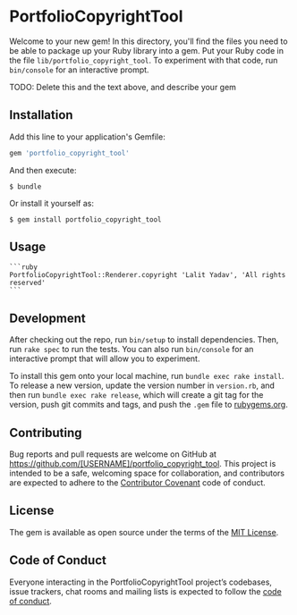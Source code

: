# PortfolioCopyrightTool

Welcome to your new gem! In this directory, you'll find the files you need to be able to package up your Ruby library into a gem. Put your Ruby code in the file `lib/portfolio_copyright_tool`. To experiment with that code, run `bin/console` for an interactive prompt.

TODO: Delete this and the text above, and describe your gem

## Installation

Add this line to your application's Gemfile:

```ruby
gem 'portfolio_copyright_tool'
```

And then execute:

    $ bundle

Or install it yourself as:

    $ gem install portfolio_copyright_tool

## Usage
    ```ruby
    PortfolioCopyrightTool::Renderer.copyright 'Lalit Yadav', 'All rights reserved'
    ```

## Development

After checking out the repo, run `bin/setup` to install dependencies. Then, run `rake spec` to run the tests. You can also run `bin/console` for an interactive prompt that will allow you to experiment.

To install this gem onto your local machine, run `bundle exec rake install`. To release a new version, update the version number in `version.rb`, and then run `bundle exec rake release`, which will create a git tag for the version, push git commits and tags, and push the `.gem` file to [rubygems.org](https://rubygems.org).

## Contributing

Bug reports and pull requests are welcome on GitHub at https://github.com/[USERNAME]/portfolio_copyright_tool. This project is intended to be a safe, welcoming space for collaboration, and contributors are expected to adhere to the [Contributor Covenant](http://contributor-covenant.org) code of conduct.

## License

The gem is available as open source under the terms of the [MIT License](https://opensource.org/licenses/MIT).

## Code of Conduct

Everyone interacting in the PortfolioCopyrightTool project’s codebases, issue trackers, chat rooms and mailing lists is expected to follow the [code of conduct](https://github.com/[USERNAME]/portfolio_copyright_tool/blob/master/CODE_OF_CONDUCT.md).

